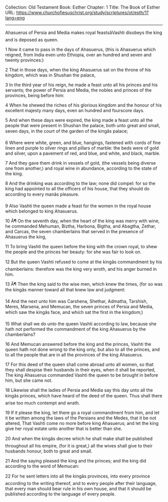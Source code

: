 Collection: Old Testament
Book: Esther
Chapter: 1
Title: The Book of Esther
URL: https://www.churchofjesuschrist.org/study/scriptures/ot/esth/1?lang=eng

---

Ahasuerus of Persia and Media makes royal feastsâVashti disobeys the king and is deposed as queen.

1 Now it came to pass in the days of Ahasuerus, (this is Ahasuerus which reigned, from India even unto Ethiopia, over an hundred and seven and twenty provinces:)

2 That in those days, when the king Ahasuerus sat on the throne of his kingdom, which was in Shushan the palace,

3 In the third year of his reign, he made a feast unto all his princes and his servants; the power of Persia and Media, the nobles and princes of the provinces, being before him:

4 When he shewed the riches of his glorious kingdom and the honour of his excellent majesty many days, even an hundred and fourscore days.

5 And when these days were expired, the king made a feast unto all the people that were present in Shushan the palace, both unto great and small, seven days, in the court of the garden of the kingâs palace;

6 Where were white, green, and blue, hangings, fastened with cords of fine linen and purple to silver rings and pillars of marble: the beds were of gold and silver, upon a pavement of red, and blue, and white, and black, marble.

7 And they gave them drink in vessels of gold, (the vessels being diverse one from another,) and royal wine in abundance, according to the state of the king.

8 And the drinking was according to the law; none did compel: for so the king had appointed to all the officers of his house, that they should do according to every manâs pleasure.

9 Also Vashti the queen made a feast for the women in the royal house which belonged to king Ahasuerus.

10 Â¶ On the seventh day, when the heart of the king was merry with wine, he commanded Mehuman, Biztha, Harbona, Bigtha, and Abagtha, Zethar, and Carcas, the seven chamberlains that served in the presence of Ahasuerus the king,

11 To bring Vashti the queen before the king with the crown royal, to shew the people and the princes her beauty: for she was fair to look on.

12 But the queen Vashti refused to come at the kingâs commandment by his chamberlains: therefore was the king very wroth, and his anger burned in him.

13 Â¶ Then the king said to the wise men, which knew the times, (for so was the kingâs manner toward all that knew law and judgment:

14 And the next unto him was Carshena, Shethar, Admatha, Tarshish, Meres, Marsena, and Memucan, the seven princes of Persia and Media, which saw the kingâs face, and which sat the first in the kingdom;)

15 What shall we do unto the queen Vashti according to law, because she hath not performed the commandment of the king Ahasuerus by the chamberlains?

16 And Memucan answered before the king and the princes, Vashti the queen hath not done wrong to the king only, but also to all the princes, and to all the people that are in all the provinces of the king Ahasuerus.

17 For this deed of the queen shall come abroad unto all women, so that they shall despise their husbands in their eyes, when it shall be reported, The king Ahasuerus commanded Vashti the queen to be brought in before him, but she came not.

18 Likewise shall the ladies of Persia and Media say this day unto all the kingâs princes, which have heard of the deed of the queen. Thus shall there arise too much contempt and wrath.

19 If it please the king, let there go a royal commandment from him, and let it be written among the laws of the Persians and the Medes, that it be not altered, That Vashti come no more before king Ahasuerus; and let the king give her royal estate unto another that is better than she.

20 And when the kingâs decree which he shall make shall be published throughout all his empire, (for it is great,) all the wives shall give to their husbands honour, both to great and small.

21 And the saying pleased the king and the princes; and the king did according to the word of Memucan:

22 For he sent letters into all the kingâs provinces, into every province according to the writing thereof, and to every people after their language, that every man should bear rule in his own house, and that it should be published according to the language of every people.

